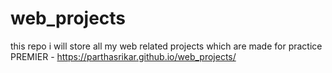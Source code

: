 # web_projects
this repo i will store all my web related projects which are made for practice
PREMIER - https://parthasrikar.github.io/web_projects/
